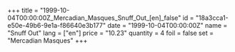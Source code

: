 +++
title = "1999-10-04T00:00:00Z_Mercadian_Masques_Snuff_Out_[en]_false"
id = "18a3cca1-e50e-49b6-9e1a-f86640e3b177"
date = "1999-10-04T00:00:00Z"
name = "Snuff Out"
lang = ["en"]
price = "10.23"
quantity = 4
foil = false
set = "Mercadian Masques"
+++
